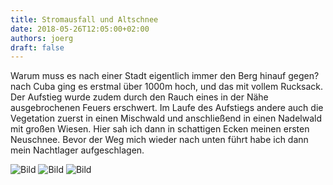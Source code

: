 ```yaml
---
title: Stromausfall und Altschnee
date: 2018-05-26T12:05:00+02:00
authors: joerg
draft: false
---
```


Warum muss es nach einer Stadt eigentlich immer den Berg hinauf gegen? nach Cuba ging es erstmal über 1000m hoch, und das mit vollem Rucksack. Der Aufstieg wurde zudem durch den Rauch eines in der Nähe ausgebrochenen Feuers erschwert. Im Laufe des Aufstiegs andere auch die Vegetation zuerst in einen Mischwald und anschließend in einen Nadelwald mit großen Wiesen. Hier sah ich dann in schattigen Ecken meinen ersten Neuschnee. Bevor der Weg mich wieder nach unten führt habe ich dann mein Nachtlager aufgeschlagen.


![Bild](/images/OI000341.jpg	"Bild")
![Bild](/images/OI000342.jpg	"Bild")
![Bild](/images/OI000343.jpg	"Bild")




